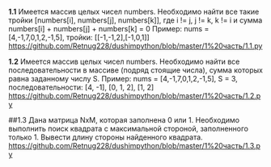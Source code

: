 **1.1** Имеется массив целых чисел numbers. Необходимо найти все такие тройки [numbers[i], numbers[j], numbers[k]], 
где i != j, j != k, k != i и сумма numbers[i] + numbers[j] + numbers[k] = 0
Пример: nums = [4,-1,7,0,1,2,-1,5], тройки: [[-1,-1,2],[-1,0,1]]
https://github.com/Retnug228/dushimpython/blob/master/1%20часть/1.1.py

**1.2** Имеется массив целых чисел numbers. 
Необходимо найти все последовательности в массиве (подряд стоящие числа), сумма которых равна заданному числу S.
Пример: nums = [4,-1,7,0,1,2,-1,5], S = 3, последовательности: [4, -1], [0, 1, 2], [1, 2]
https://github.com/Retnug228/dushimpython/blob/master/1%20часть/1.2.py

##1.3 Дана матрица NxM, которая заполнена 0 или 1. Необходимо выполнить поиск квадрата с максимальной стороной, заполненного только 1. 
Вывести длину стороны найденного квадрата.
https://github.com/Retnug228/dushimpython/blob/master/1%20часть/1.3.py


